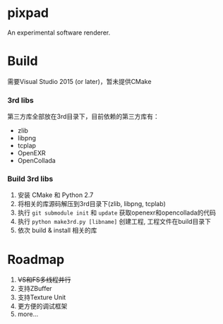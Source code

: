 pixpad
======

An experimental software renderer.

Build
=====

需要Visual Studio 2015 (or later)，暂未提供CMake

### 3rd libs
第三方库全部放在3rd目录下，目前依赖的第三方库有：

* zlib
* libpng
* tcplap
* OpenEXR
* OpenCollada

### Build 3rd libs

1. 安装 CMake 和 Python 2.7
2. 将相关的库源码解压到3rd目录下(zlib, libpng, tcplab)
3. 执行 `git submodule init` 和 `update` 获取openexr和opencollada的代码
4. 执行 `python make3rd.py [libname]` 创建工程, 工程文件在build目录下
5. 依次 build & install 相关的库

Roadmap
====

1. ~~VS和FS多线程并行~~
2. 支持ZBuffer
3. 支持Texture Unit
4. 更方便的调试框架
5. more...
